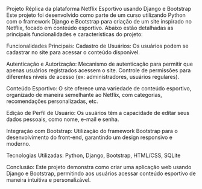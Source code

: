 Projeto Réplica da plataforma Netflix Esportivo usando Django e Bootstrap
Este projeto foi desenvolvido como parte de um curso utilizando Python com o framework Django e Bootstrap para criação de um site inspirado no Netflix, 
focado em conteúdo esportivo. 
Abaixo estão detalhadas as principais funcionalidades e características do projeto:

Funcionalidades Principais:
Cadastro de Usuários:
Os usuários podem se cadastrar no site para acessar o conteúdo disponível.

Autenticação e Autorização:
Mecanismo de autenticação para permitir que apenas usuários registrados acessem o site.
Controle de permissões para diferentes níveis de acesso (ex: administradores, usuários regulares).

Conteúdo Esportivo:
O site oferece uma variedade de conteúdo esportivo, organizado de maneira semelhante ao Netflix, com categorias, recomendações personalizadas, etc.

Edição de Perfil de Usuário:
Os usuários têm a capacidade de editar seus dados pessoais, como nome, e-mail e senha.

Integração com Bootstrap:
Utilização do framework Bootstrap para o desenvolvimento do front-end, garantindo um design responsivo e moderno.

Tecnologias Utilizadas:
Python, Django, Bootstrap, HTML/CSS, SQLite


Conclusão:
Este projeto demonstra como criar uma aplicação web usando Django e Bootstrap, permitindo aos usuários acessar conteúdo esportivo de maneira intuitiva e personalizável. 





